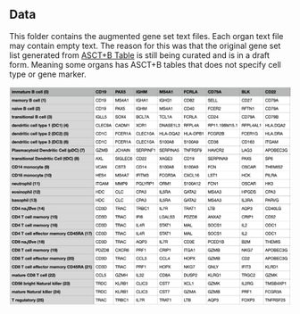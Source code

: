 ## Data
This folder contains the augmented gene set text files. Each organ text file may contain empty text. The reason for this was that the original gene set list generated from [ASCT+B Table](https://hubmapconsortium.github.io/ccf-asct-reporter/) is still being curated and is in a draft form. Meaning some organs has ASCT+B tables that does not specify cell type or gene marker.  

![cover](../Image/Augment_Image.png)
